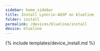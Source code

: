 ```yaml
---
sidebar: home_sidebar
title: Install Lynnrin-AOSP on blueline
folder: install
permalink: /devices/blueline/install
device: blueline
---
```

{% include templates/device_install.md %}
